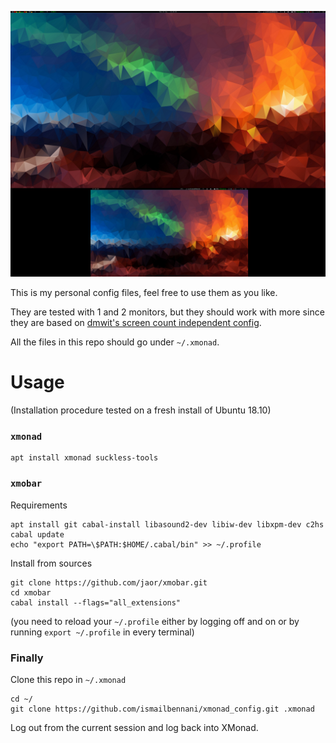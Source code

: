 ![Screenshot](screenshot.jpg)

This is my personal config files, feel free to use them as you like.

They are tested with 1 and 2 monitors, but they should work with more since they are based on [dmwit's screen count independent config](https://wiki.haskell.org/Xmonad/Config_archive/dmwit%27s_xmonad.hs).

All the files in this repo should go under `~/.xmonad`.

# Usage

(Installation procedure tested on a fresh install of Ubuntu 18.10)

### `xmonad`

```
apt install xmonad suckless-tools
```

### `xmobar`

Requirements

```
apt install git cabal-install libasound2-dev libiw-dev libxpm-dev c2hs
cabal update
echo "export PATH=\$PATH:$HOME/.cabal/bin" >> ~/.profile
```

Install from sources

```
git clone https://github.com/jaor/xmobar.git
cd xmobar
cabal install --flags="all_extensions"
```

(you need to reload your `~/.profile` either by logging off and on or by running `export ~/.profile` in every terminal)

### Finally

Clone this repo in `~/.xmonad`

```
cd ~/
git clone https://github.com/ismailbennani/xmonad_config.git .xmonad
```

Log out from the current session and log back into XMonad.
